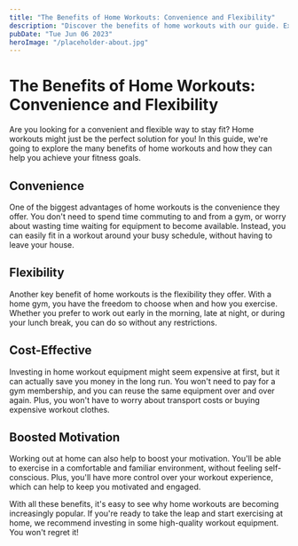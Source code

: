 ```yaml
---
title: "The Benefits of Home Workouts: Convenience and Flexibility"
description: "Discover the benefits of home workouts with our guide. Exercise at home with convenience and flexibility. Learn how to stay fit without leaving your house."
pubDate: "Tue Jun 06 2023"
heroImage: "/placeholder-about.jpg"
---
```


# The Benefits of Home Workouts: Convenience and Flexibility

Are you looking for a convenient and flexible way to stay fit? Home workouts might just be the perfect solution for you! In this guide, we&#39;re going to explore the many benefits of home workouts and how they can help you achieve your fitness goals.

## Convenience

One of the biggest advantages of home workouts is the convenience they offer. You don&#39;t need to spend time commuting to and from a gym, or worry about wasting time waiting for equipment to become available. Instead, you can easily fit in a workout around your busy schedule, without having to leave your house.

## Flexibility

Another key benefit of home workouts is the flexibility they offer. With a home gym, you have the freedom to choose when and how you exercise. Whether you prefer to work out early in the morning, late at night, or during your lunch break, you can do so without any restrictions.

## Cost-Effective

Investing in home workout equipment might seem expensive at first, but it can actually save you money in the long run. You won&#39;t need to pay for a gym membership, and you can reuse the same equipment over and over again. Plus, you won&#39;t have to worry about transport costs or buying expensive workout clothes.

## Boosted Motivation

Working out at home can also help to boost your motivation. You&#39;ll be able to exercise in a comfortable and familiar environment, without feeling self-conscious. Plus, you&#39;ll have more control over your workout experience, which can help to keep you motivated and engaged.

With all these benefits, it&#39;s easy to see why home workouts are becoming increasingly popular. If you&#39;re ready to take the leap and start exercising at home, we recommend investing in some high-quality workout equipment. You won&#39;t regret it!